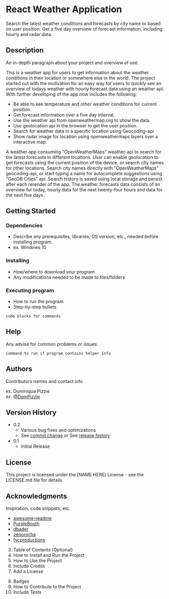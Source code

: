 # React Weather Application

Search the latest weather conditions and forecasts by city name or based on user position. Get a five day overview of forecast information, including hourly and radar data.

## Description

An in-depth paragraph about your project and overview of use.

This is a weather app for users to get information about the weather conditions in their location or somewhere else in the world. The project started out with the motivation for an easy way for users to quickly see an overview of todays weather with hourly forecast data using an weather api. With further developing of the app now includes the following:

- Be able to see temperature and other weather conditions for current position.
- Get forecast information over a five day interval.
- Use the weather api from openweathermap.org to show the data.
- Use geolocation api in the browser to get the user position.
- Search for weather data in a specific location using Geocoding-api
- Show radar image for location using openweathermaps layers over a interactive map.

A weather app consuming "OpenWeatherMaps" weather-api to search for the latest forecasts in different locations. User can enable geolocation to get forecasts using the current position of the device, or search city names for other locations. Search city names directly with "OpenWeatherMaps" geocoding-api, or start typing a name for autocomplete suggestions using "GeoDB Cities" api. Search history is saved using local storage and persist after each rerender of the app. The weather forecasts data consists of an overview for today, hourly data for the next twenty-four hours and data for the next five days.

## Getting Started

### Dependencies

- Describe any prerequisites, libraries, OS version, etc., needed before installing program.
- ex. Windows 10

### Installing

- How/where to download your program
- Any modifications needed to be made to files/folders

### Executing program

- How to run the program
- Step-by-step bullets

```
code blocks for commands
```

## Help

Any advise for common problems or issues.

```
command to run if program contains helper info
```

## Authors

Contributors names and contact info

ex. Dominique Pizzie  
ex. [@DomPizzie](https://twitter.com/dompizzie)

## Version History

- 0.2
  - Various bug fixes and optimizations
  - See [commit change]() or See [release history]()
- 0.1
  - Initial Release

## License

This project is licensed under the [NAME HERE] License - see the LICENSE.md file for details

## Acknowledgments

Inspiration, code snippets, etc.

- [awesome-readme](https://github.com/matiassingers/awesome-readme)
- [PurpleBooth](https://gist.github.com/PurpleBooth/109311bb0361f32d87a2)
- [dbader](https://github.com/dbader/readme-template)
- [zenorocha](https://gist.github.com/zenorocha/4526327)
- [fvcproductions](https://gist.github.com/fvcproductions/1bfc2d4aecb01a834b46)

3. Table of Contents (Optional)
4. How to Install and Run the Project
5. How to Use the Project
6. Include Credits
7. Add a License

<!-- Optional -->

8. Badges
9. How to Contribute to the Project
10. Include Tests
